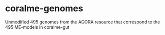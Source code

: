 # coralme-genomes
Unmodified 495 genomes from the AGORA resource that correspond to the 495 ME-models in coralme-gut
